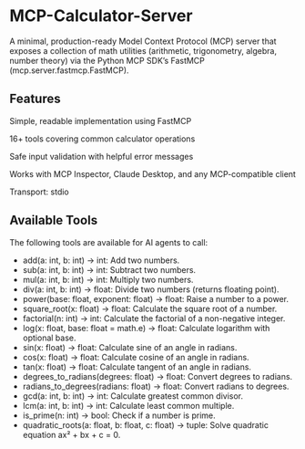 # MCP-Calculator-Server
A minimal, production-ready Model Context Protocol (MCP) server that exposes a collection of math utilities (arithmetic, trigonometry, algebra, number theory) via the Python MCP SDK’s FastMCP (mcp.server.fastmcp.FastMCP).

## Features

Simple, readable implementation using FastMCP

16+ tools covering common calculator operations

Safe input validation with helpful error messages

Works with MCP Inspector, Claude Desktop, and any MCP-compatible client

Transport: stdio

## Available Tools

The following tools are available for AI agents to call:
- add(a: int, b: int) -> int: Add two numbers.
- sub(a: int, b: int) -> int: Subtract two numbers.
- mul(a: int, b: int) -> int: Multiply two numbers.
- div(a: int, b: int) -> float: Divide two numbers (returns floating point).
- power(base: float, exponent: float) -> float: Raise a number to a power.
- square_root(x: float) -> float: Calculate the square root of a number.
- factorial(n: int) -> int: Calculate the factorial of a non-negative integer.
- log(x: float, base: float = math.e) -> float: Calculate logarithm with optional base.
- sin(x: float) -> float: Calculate sine of an angle in radians.
- cos(x: float) -> float: Calculate cosine of an angle in radians.
- tan(x: float) -> float: Calculate tangent of an angle in radians.
- degrees_to_radians(degrees: float) -> float: Convert degrees to radians.
- radians_to_degrees(radians: float) -> float: Convert radians to degrees.
- gcd(a: int, b: int) -> int: Calculate greatest common divisor.
- lcm(a: int, b: int) -> int: Calculate least common multiple.
- is_prime(n: int) -> bool: Check if a number is prime.
- quadratic_roots(a: float, b: float, c: float) -> tuple: Solve quadratic equation ax² + bx + c = 0.
